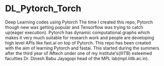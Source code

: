 # DL_Pytorch_Torch
Deep Learning codes using Pytorch 
The time I created this repo, Pytorch though new was getting popular and Tensorflow was trying to catch up(eager execution).
Pytorch has dynamic computational graphs which makes it very much suitable for research work and people are developing high 
level APIs like fast.ai on top of Pytorch. This repo has been created with the aim of learning Pytorch and fastai. This started 
during the summers after the third year of iMtech under one of my institute's(IIITB) esteemed faculties Dr. Dinesh Babu Jayagopi
head of the MPL lab(mpl.iiitb.ac.in). 
